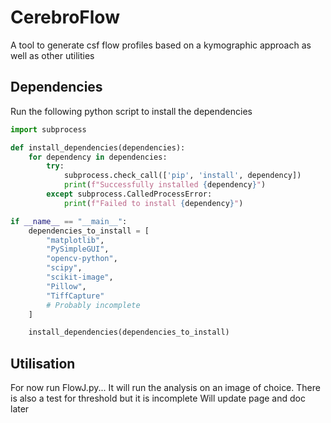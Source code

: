 # CerebroFlow
A tool to generate csf flow profiles based on a kymographic approach as well as other utilities
## Dependencies
Run the following python script to install the dependencies
```python
import subprocess

def install_dependencies(dependencies):
    for dependency in dependencies:
        try:
            subprocess.check_call(['pip', 'install', dependency])
            print(f"Successfully installed {dependency}")
        except subprocess.CalledProcessError:
            print(f"Failed to install {dependency}")

if __name__ == "__main__":
    dependencies_to_install = [
        "matplotlib",
        "PySimpleGUI",
        "opencv-python",
        "scipy",
        "scikit-image",
        "Pillow",
        "TiffCapture"
        # Probably incomplete
    ]

    install_dependencies(dependencies_to_install)

```

## Utilisation
For now run FlowJ.py...
It will run the analysis on an image of choice. There is also a test for threshold but it is incomplete
Will update page and doc later
